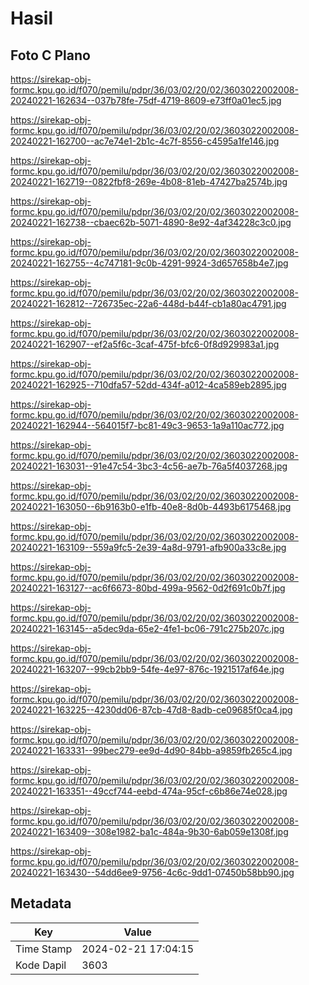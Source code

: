 # Hasil

## Foto C Plano

https://sirekap-obj-formc.kpu.go.id/f070/pemilu/pdpr/36/03/02/20/02/3603022002008-20240221-162634--037b78fe-75df-4719-8609-e73ff0a01ec5.jpg

https://sirekap-obj-formc.kpu.go.id/f070/pemilu/pdpr/36/03/02/20/02/3603022002008-20240221-162700--ac7e74e1-2b1c-4c7f-8556-c4595a1fe146.jpg

https://sirekap-obj-formc.kpu.go.id/f070/pemilu/pdpr/36/03/02/20/02/3603022002008-20240221-162719--0822fbf8-269e-4b08-81eb-47427ba2574b.jpg

https://sirekap-obj-formc.kpu.go.id/f070/pemilu/pdpr/36/03/02/20/02/3603022002008-20240221-162738--cbaec62b-5071-4890-8e92-4af34228c3c0.jpg

https://sirekap-obj-formc.kpu.go.id/f070/pemilu/pdpr/36/03/02/20/02/3603022002008-20240221-162755--4c747181-9c0b-4291-9924-3d657658b4e7.jpg

https://sirekap-obj-formc.kpu.go.id/f070/pemilu/pdpr/36/03/02/20/02/3603022002008-20240221-162812--726735ec-22a6-448d-b44f-cb1a80ac4791.jpg

https://sirekap-obj-formc.kpu.go.id/f070/pemilu/pdpr/36/03/02/20/02/3603022002008-20240221-162907--ef2a5f6c-3caf-475f-bfc6-0f8d929983a1.jpg

https://sirekap-obj-formc.kpu.go.id/f070/pemilu/pdpr/36/03/02/20/02/3603022002008-20240221-162925--710dfa57-52dd-434f-a012-4ca589eb2895.jpg

https://sirekap-obj-formc.kpu.go.id/f070/pemilu/pdpr/36/03/02/20/02/3603022002008-20240221-162944--564015f7-bc81-49c3-9653-1a9a110ac772.jpg

https://sirekap-obj-formc.kpu.go.id/f070/pemilu/pdpr/36/03/02/20/02/3603022002008-20240221-163031--91e47c54-3bc3-4c56-ae7b-76a5f4037268.jpg

https://sirekap-obj-formc.kpu.go.id/f070/pemilu/pdpr/36/03/02/20/02/3603022002008-20240221-163050--6b9163b0-e1fb-40e8-8d0b-4493b6175468.jpg

https://sirekap-obj-formc.kpu.go.id/f070/pemilu/pdpr/36/03/02/20/02/3603022002008-20240221-163109--559a9fc5-2e39-4a8d-9791-afb900a33c8e.jpg

https://sirekap-obj-formc.kpu.go.id/f070/pemilu/pdpr/36/03/02/20/02/3603022002008-20240221-163127--ac6f6673-80bd-499a-9562-0d2f691c0b7f.jpg

https://sirekap-obj-formc.kpu.go.id/f070/pemilu/pdpr/36/03/02/20/02/3603022002008-20240221-163145--a5dec9da-65e2-4fe1-bc06-791c275b207c.jpg

https://sirekap-obj-formc.kpu.go.id/f070/pemilu/pdpr/36/03/02/20/02/3603022002008-20240221-163207--99cb2bb9-54fe-4e97-876c-1921517af64e.jpg

https://sirekap-obj-formc.kpu.go.id/f070/pemilu/pdpr/36/03/02/20/02/3603022002008-20240221-163225--4230dd06-87cb-47d8-8adb-ce09685f0ca4.jpg

https://sirekap-obj-formc.kpu.go.id/f070/pemilu/pdpr/36/03/02/20/02/3603022002008-20240221-163331--99bec279-ee9d-4d90-84bb-a9859fb265c4.jpg

https://sirekap-obj-formc.kpu.go.id/f070/pemilu/pdpr/36/03/02/20/02/3603022002008-20240221-163351--49ccf744-eebd-474a-95cf-c6b86e74e028.jpg

https://sirekap-obj-formc.kpu.go.id/f070/pemilu/pdpr/36/03/02/20/02/3603022002008-20240221-163409--308e1982-ba1c-484a-9b30-6ab059e1308f.jpg

https://sirekap-obj-formc.kpu.go.id/f070/pemilu/pdpr/36/03/02/20/02/3603022002008-20240221-163430--54dd6ee9-9756-4c6c-9dd1-07450b58bb90.jpg


## Metadata

| Key        | Value               |
| ---------- | ------------------- |
| Time Stamp | 2024-02-21 17:04:15 |
| Kode Dapil | 3603                |



